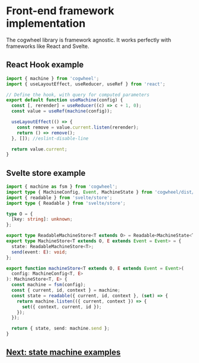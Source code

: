 # Front-end framework implementation

The cogwheel library is framework agnostic. It works perfectly with frameworks like React and Svelte.

## React Hook example

```js
import { machine } from 'cogwheel';
import { useLayoutEffect, useReducer, useRef } from 'react';

// Define the hook, with query for computed parameters
export default function useMachine(config) {
  const [, rerender] = useReducer((c) => c + 1, 0);
  const value = useRef(machine(config));

  useLayoutEffect(() => {
    const remove = value.current.listen(rerender);
    return () => remove();
  }, []); //eslint-disable-line

  return value.current;
}
```

## Svelte store example

```ts
import { machine as fsm } from 'cogwheel';
import type { MachineConfig, Event, MachineState } from 'cogwheel/dist/types';
import { readable } from 'svelte/store';
import type { Readable } from 'svelte/store';

type O = {
  [key: string]: unknown;
};

export type ReadableMachineStore<T extends O> = Readable<MachineState<T>>;
export type MachineStore<T extends O, E extends Event = Event> = {
  state: ReadableMachineStore<T>;
  send(event: E): void;
};

export function machineStore<T extends O, E extends Event = Event>(
  config: MachineConfig<T, E>
): MachineStore<T, E> {
  const machine = fsm(config);
  const { current, id, context } = machine;
  const state = readable({ current, id, context }, (set) => {
    return machine.listen(({ current, context }) => {
      set({ context, current, id });
    });
  });

  return { state, send: machine.send };
}
```

## [Next: state machine examples](./examples.md)
